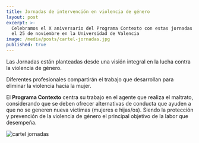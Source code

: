 ```yaml
---
title: Jornadas de intervención en violencia de género
layout: post
excerpt: >-
  Celebramos el X aniversario del Programa Contexto con estas jornadas el 24 y
  el 25 de noviembre en la Universidad de Valencia
image: /media/posts/cartel-jornadas.jpg
published: true
---
```

Las Jornadas están planteadas desde una visión integral en la lucha contra la violencia de género. 

Diferentes profesionales compartirán el trabajo que desarrollan para eliminar la violencia hacia la mujer. 

El **Programa Contexto** centra su trabajo en el agente que realiza el maltrato, considerando que se deben ofrecer alternativas de conducta que ayuden a que no se generen nueva víctimas (mujeres e hijas/os). Siendo la protección y prevención de la violencia de género el principal objetivo de la labor que desempeña.

![cartel jornadas]({{site.baseurl}}/src/media/posts/cartel-jornadas.jpg)
